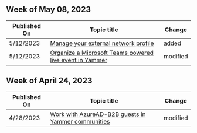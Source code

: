 <!-- This file is generated automatically each week. Changes made to this file will be overwritten.-->



## Week of May 08, 2023


| Published On |Topic title | Change |
|------|------------|--------|
| 5/12/2023 | [Manage your external network profile](/Yammer/work-with-external-users/manage-your-profile-in-an-external-network) | added |
| 5/12/2023 | [Organize a Microsoft Teams powered live event in Yammer](/Yammer/manage-yammer-groups/yammer-live-events) | modified |


## Week of April 24, 2023


| Published On |Topic title | Change |
|------|------------|--------|
| 4/28/2023 | [Work with AzureAD-B2B guests in Yammer communities](/Yammer/get-started-with-yammer/azure-ad-b2b-guests-yammer) | modified |
